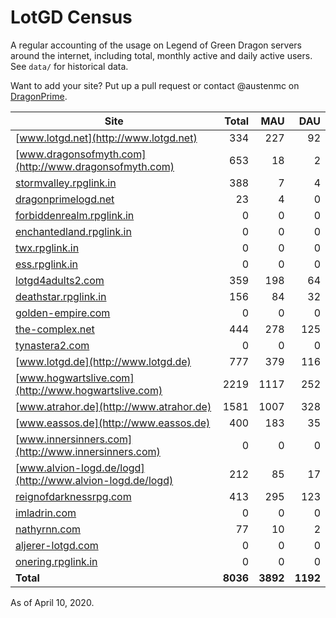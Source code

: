 # LotGD Census
A regular accounting of the usage on Legend of Green Dragon servers around the internet, including total, monthly active and daily active users. See `data/` for historical data.

Want to add your site? Put up a pull request or contact @austenmc on [DragonPrime](http://dragonprime.net).


Site | Total | MAU | DAU
--- | ---:| ---:| ---:
[www.lotgd.net](http://www.lotgd.net)|334|227|92
[www.dragonsofmyth.com](http://www.dragonsofmyth.com)|653|18|2
[stormvalley.rpglink.in](http://stormvalley.rpglink.in)|388|7|4
[dragonprimelogd.net](http://dragonprimelogd.net)|23|4|0
[forbiddenrealm.rpglink.in](http://forbiddenrealm.rpglink.in)|0|0|0
[enchantedland.rpglink.in](http://enchantedland.rpglink.in)|0|0|0
[twx.rpglink.in](http://twx.rpglink.in)|0|0|0
[ess.rpglink.in](http://ess.rpglink.in)|0|0|0
[lotgd4adults2.com](http://lotgd4adults2.com)|359|198|64
[deathstar.rpglink.in](http://deathstar.rpglink.in)|156|84|32
[golden-empire.com](http://golden-empire.com)|0|0|0
[the-complex.net](http://the-complex.net)|444|278|125
[tynastera2.com](http://tynastera2.com)|0|0|0
[www.lotgd.de](http://www.lotgd.de)|777|379|116
[www.hogwartslive.com](http://www.hogwartslive.com)|2219|1117|252
[www.atrahor.de](http://www.atrahor.de)|1581|1007|328
[www.eassos.de](http://www.eassos.de)|400|183|35
[www.innersinners.com](http://www.innersinners.com)|0|0|0
[www.alvion-logd.de/logd](http://www.alvion-logd.de/logd)|212|85|17
[reignofdarknessrpg.com](http://reignofdarknessrpg.com)|413|295|123
[imladrin.com](http://imladrin.com)|0|0|0
[nathyrnn.com](http://nathyrnn.com)|77|10|2
[aljerer-lotgd.com](http://aljerer-lotgd.com)|0|0|0
[onering.rpglink.in](http://onering.rpglink.in)|0|0|0
**Total**|**8036**|**3892**|**1192**

As of April 10, 2020.
